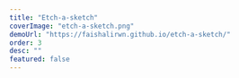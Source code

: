 ```yaml
---
title: "Etch-a-sketch"
coverImage: "etch-a-sketch.png"
demoUrl: "https://faishalirwn.github.io/etch-a-sketch/"
order: 3
desc: ""
featured: false
---
```

